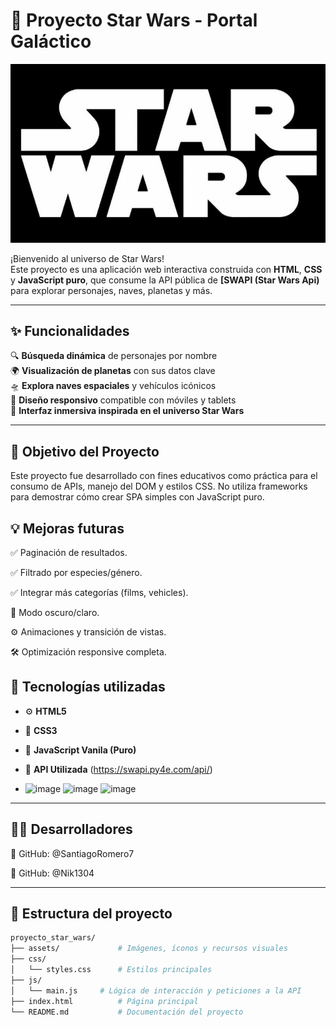 # 🌌 Proyecto Star Wars - Portal Galáctico

![alt text](image.png)

¡Bienvenido al universo de Star Wars!  
Este proyecto es una aplicación web interactiva construida con **HTML**, **CSS** y **JavaScript puro**, que consume la API pública de **[SWAPI (Star Wars Api)** para explorar personajes, naves, planetas y más.

---

## ✨ Funcionalidades

🔍 **Búsqueda dinámica** de personajes por nombre  
🌍 **Visualización de planetas** con sus datos clave  
🛸 **Explora naves espaciales** y vehículos icónicos  
📱 **Diseño responsivo** compatible con móviles y tablets  
🌙 **Interfaz inmersiva inspirada en el universo Star Wars**

---

## 🎯 Objetivo del Proyecto
Este proyecto fue desarrollado con fines educativos como práctica para el consumo de APIs, manejo del DOM y estilos CSS. No utiliza frameworks para demostrar cómo crear SPA simples con JavaScript puro.

## 💡 Mejoras futuras

✅ Paginación de resultados.

✅ Filtrado por especies/género.

✅ Integrar más categorías (films, vehicles).

🌈 Modo oscuro/claro.

⚙️ Animaciones y transición de vistas.

🛠️ Optimización responsive completa.


## 🧠 Tecnologías utilizadas

- ⚙️ **HTML5**
- 🎨 **CSS3**
- 🧠 **JavaScript Vanila (Puro)**
- 🔗 **API Utilizada** (https://swapi.py4e.com/api/)

- ![image](https://github.com/user-attachments/assets/a092a45a-eb0c-42e1-9b2a-2dbadaf656cc)
![image](https://github.com/user-attachments/assets/defc3bbd-b639-4a36-b91c-b3ec996ebe09)
![image](https://github.com/user-attachments/assets/be513b5b-98f0-4ffb-aa0a-9492faec8d04)


---

## 👨‍💻 Desarrolladores 


🔗 GitHub: @SantiagoRomero7

🔗 GitHub: @Nik1304

---



## 📁 Estructura del proyecto

```bash
proyecto_star_wars/
├── assets/             # Imágenes, íconos y recursos visuales
├── css/
│   └── styles.css      # Estilos principales
├── js/
│   └── main.js     # Lógica de interacción y peticiones a la API
├── index.html          # Página principal
└── README.md           # Documentación del proyecto








